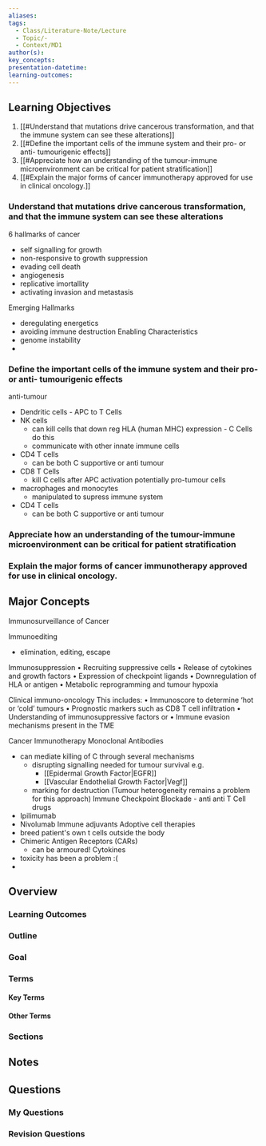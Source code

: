 ```yaml
---
aliases: 
tags:
  - Class/Literature-Note/Lecture
  - Topic/-
  - Context/MD1
author(s): 
key_concepts: 
presentation-datetime: 
learning-outcomes:
---
```

## Learning Objectives
1. [[#Understand that mutations drive cancerous transformation, and that the immune system can see these alterations]]
2. [[#Define the important cells of the immune system and their pro- or anti- tumourigenic effects]]
3. [[#Appreciate how an understanding of the tumour-immune microenvironment can be critical for patient stratification]]
4. [[#Explain the major forms of cancer immunotherapy approved for use in clinical oncology.]]
### Understand that mutations drive cancerous transformation, and that the immune system can see these alterations
6 hallmarks of cancer
- self signalling for growth
- non-responsive to growth suppression
- evading cell death
- angiogenesis
- replicative imortallity
- activating invasion and metastasis

Emerging Hallmarks
- deregulating energetics
- avoiding immune destruction
Enabling Characteristics
- genome instability
- 
### Define the important cells of the immune system and their pro- or anti- tumourigenic effects
anti-tumour
- Dendritic cells - APC to T Cells
- NK cells 
	- can kill cells that down reg HLA (human MHC) expression - C Cells do this
	- communicate with other innate immune cells
- CD4 T cells
	- can be both C supportive or anti tumour
- CD8 T Cells
	- kill C cells after APC activation
potentially pro-tumour cells
- macrophages and monocytes
	- manipulated to supress immune system
- CD4 T cells
	- can be both C supportive or anti tumour

### Appreciate how an understanding of the tumour-immune microenvironment can be critical for patient stratification


### Explain the major forms of cancer immunotherapy approved for use in clinical oncology.


## Major Concepts
Immunosurveillance of Cancer

Immunoediting
- elimination, editing, escape

Immunosuppression
• Recruiting suppressive cells
• Release of cytokines and growth factors
• Expression of checkpoint ligands
• Downregulation of HLA or antigen
• Metabolic reprogramming and tumour hypoxia

Clinical immuno-oncology
This includes:
• Immunoscore to determine ‘hot or ‘cold’ tumours
• Prognostic markers such as CD8 T cell infiltration
• Understanding of immunosuppressive factors or
• Immune evasion mechanisms present in the TME

Cancer Immunotherapy
Monoclonal Antibodies
- can mediate killing of C through several mechanisms
	- disrupting signalling needed for tumour survival e.g. 
		- [[Epidermal Growth Factor|EGFR]]
		- [[Vascular Endothelial Growth Factor|Vegf]]
	- marking for destruction (Tumour heterogeneity remains a problem for this approach)
Immune Checkpoint Blockade - anti anti T Cell drugs
- Ipilimumab
- Nivolumab
Immune adjuvants
Adoptive cell therapies
- breed patient's own t cells outside the body
- Chimeric Antigen Receptors (CARs)
	- can be armoured!
Cytokines
- toxicity has been a problem :(
- 



## Overview
### Learning Outcomes

### Outline

### Goal

### Terms
#### Key Terms

#### Other Terms

### Sections


## Notes


## Questions

### My Questions
### Revision Questions




